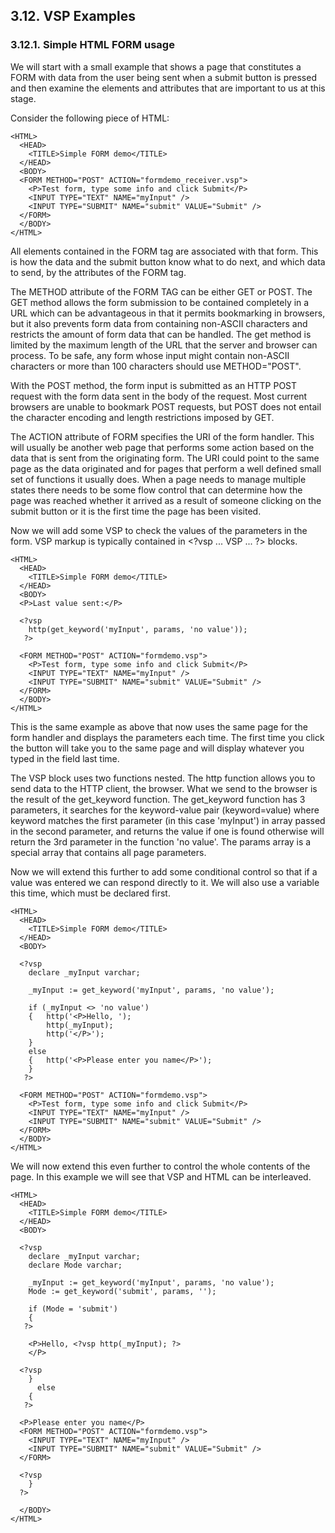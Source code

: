 <div id="qsvspexamples" class="section">

<div class="titlepage">

<div>

<div>

## 3.12. VSP Examples

</div>

</div>

</div>

<div id="simpleforms" class="section">

<div class="titlepage">

<div>

<div>

### 3.12.1. Simple HTML FORM usage

</div>

</div>

</div>

We will start with a small example that shows a page that constitutes a
FORM with data from the user being sent when a submit button is pressed
and then examine the elements and attributes that are important to us at
this stage.

Consider the following piece of HTML:

``` programlisting
<HTML>
  <HEAD>
    <TITLE>Simple FORM demo</TITLE>
  </HEAD>
  <BODY>
  <FORM METHOD="POST" ACTION="formdemo_receiver.vsp">
    <P>Test form, type some info and click Submit</P>
    <INPUT TYPE="TEXT" NAME="myInput" />
    <INPUT TYPE="SUBMIT" NAME="submit" VALUE="Submit" />
  </FORM>
  </BODY>
</HTML>
```

All elements contained in the FORM tag are associated with that form.
This is how the data and the submit button know what to do next, and
which data to send, by the attributes of the FORM tag.

The METHOD attribute of the FORM TAG can be either GET or POST. The GET
method allows the form submission to be contained completely in a URL
which can be advantageous in that it permits bookmarking in browsers,
but it also prevents form data from containing non-ASCII characters and
restricts the amount of form data that can be handled. The get method is
limited by the maximum length of the URL that the server and browser can
process. To be safe, any form whose input might contain non-ASCII
characters or more than 100 characters should use METHOD="POST".

With the POST method, the form input is submitted as an HTTP POST
request with the form data sent in the body of the request. Most current
browsers are unable to bookmark POST requests, but POST does not entail
the character encoding and length restrictions imposed by GET.

The ACTION attribute of FORM specifies the URI of the form handler. This
will usually be another web page that performs some action based on the
data that is sent from the originating form. The URI could point to the
same page as the data originated and for pages that perform a well
defined small set of functions it usually does. When a page needs to
manage multiple states there needs to be some flow control that can
determine how the page was reached whether it arrived as a result of
someone clicking on the submit button or it is the first time the page
has been visited.

Now we will add some VSP to check the values of the parameters in the
form. VSP markup is typically contained in \<?vsp ... VSP ... ?\>
blocks.

``` programlisting
<HTML>
  <HEAD>
    <TITLE>Simple FORM demo</TITLE>
  </HEAD>
  <BODY>
  <P>Last value sent:</P>

  <?vsp
    http(get_keyword('myInput', params, 'no value'));
   ?>

  <FORM METHOD="POST" ACTION="formdemo.vsp">
    <P>Test form, type some info and click Submit</P>
    <INPUT TYPE="TEXT" NAME="myInput" />
    <INPUT TYPE="SUBMIT" NAME="submit" VALUE="Submit" />
  </FORM>
  </BODY>
</HTML>
```

This is the same example as above that now uses the same page for the
form handler and displays the parameters each time. The first time you
click the button will take you to the same page and will display
whatever you typed in the field last time.

The VSP block uses two functions nested. The http function allows you to
send data to the HTTP client, the browser. What we send to the browser
is the result of the get_keyword function. The get_keyword function has
3 parameters, it searches for the keyword-value pair (keyword=value)
where keyword matches the first parameter (in this case 'myInput') in
array passed in the second parameter, and returns the value if one is
found otherwise will return the 3rd parameter in the function 'no
value'. The params array is a special array that contains all page
parameters.

Now we will extend this further to add some conditional control so that
if a value was entered we can respond directly to it. We will also use a
variable this time, which must be declared first.

``` programlisting
<HTML>
  <HEAD>
    <TITLE>Simple FORM demo</TITLE>
  </HEAD>
  <BODY>

  <?vsp
    declare _myInput varchar;

    _myInput := get_keyword('myInput', params, 'no value');

    if (_myInput <> 'no value')
    {   http('<P>Hello, ');
        http(_myInput);
        http('</P>');
    }
    else
    {   http('<P>Please enter you name</P>');
    }
   ?>

  <FORM METHOD="POST" ACTION="formdemo.vsp">
    <P>Test form, type some info and click Submit</P>
    <INPUT TYPE="TEXT" NAME="myInput" />
    <INPUT TYPE="SUBMIT" NAME="submit" VALUE="Submit" />
  </FORM>
  </BODY>
</HTML>
```

We will now extend this even further to control the whole contents of
the page. In this example we will see that VSP and HTML can be
interleaved.

``` programlisting
<HTML>
  <HEAD>
    <TITLE>Simple FORM demo</TITLE>
  </HEAD>
  <BODY>

  <?vsp
    declare _myInput varchar;
    declare Mode varchar;

    _myInput := get_keyword('myInput', params, 'no value');
    Mode := get_keyword('submit', params, '');

    if (Mode = 'submit')
    {
   ?>

    <P>Hello, <?vsp http(_myInput); ?>
    </P>

  <?vsp
    }
      else
    {
   ?>

  <P>Please enter you name</P>
  <FORM METHOD="POST" ACTION="formdemo.vsp">
    <INPUT TYPE="TEXT" NAME="myInput" />
    <INPUT TYPE="SUBMIT" NAME="submit" VALUE="Submit" />
  </FORM>

  <?vsp
    }
  ?>

  </BODY>
</HTML>
```

</div>

</div>
